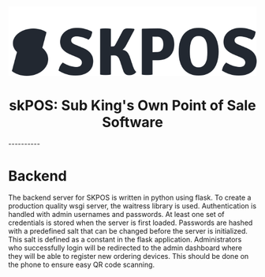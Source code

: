 <p align="center"><img src="https://github.com/conifer0us/skPOS/blob/main/server/images/logoDark.svg"></p>

<h1 align="center">skPOS: Sub King's Own Point of Sale Software</h1>
----------

# Backend

The backend server for SKPOS is written in python using flask. To create a production quality wsgi server, the waitress library is used.
Authentication is handled with admin usernames and passwords. At least one set of credentials is stored when the server is first loaded. 
Passwords are hashed with a predefined salt that can be changed before the server is initialized. This salt is defined as a constant in the flask application.
Administrators who successfully login will be redirected to the admin dashboard where they will be able to register new ordering devices. This should be done on the phone to ensure easy QR code scanning.